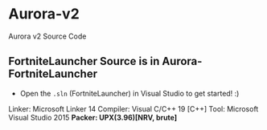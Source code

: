 # Aurora-v2
Aurora v2 Source Code

## FortniteLauncher Source is in Aurora-FortniteLauncher
- Open the `.sln` (FortniteLauncher) in Visual Studio to get started! :)

Linker: Microsoft Linker 14
Compiler: Visual C/C++ 19 [C++]
Tool: Microsoft Visual Studio 2015
**Packer: UPX(3.96)[NRV, brute]**
